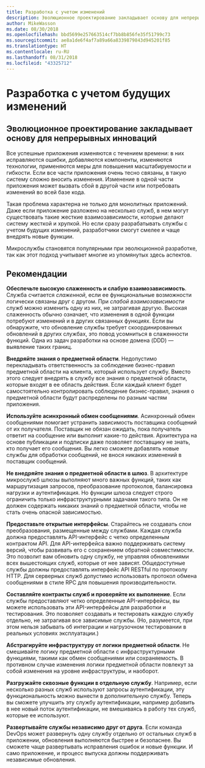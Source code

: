 ```yaml
---
title: Разработка с учетом изменений
description: Эволюционное проектирование закладывает основу для непрерывных инноваций.
author: MikeWasson
ms.date: 08/30/2018
ms.openlocfilehash: bbd5699e257663514cf7bb8b856fe35f51799c73
ms.sourcegitcommit: ae8a1de6f4af7a89a66a8339879843d945201f85
ms.translationtype: HT
ms.contentlocale: ru-RU
ms.lasthandoff: 08/31/2018
ms.locfileid: "43325712"
---
```

# <a name="design-for-evolution"></a>Разработка с учетом будущих изменений

## <a name="an-evolutionary-design-is-key-for-continuous-innovation"></a>Эволюционное проектирование закладывает основу для непрерывных инноваций

Все успешные приложения изменяются с течением времени: в них исправляются ошибки, добавляются компоненты, изменяются технологии, применяются меры для повышения масштабируемости и гибкости. Если все части приложения очень тесно связаны, в такую систему сложно вносить изменения. Изменение в одной части приложения может вызвать сбой в другой части или потребовать изменений во всей базе кода.

Такая проблема характерна не только для монолитных приложений. Даже если приложение разложено на несколько служб, в нем могут существовать такие жесткие взаимозависимости, которые делают систему жесткой и хрупкой. Но если сразу разрабатывать службы с учетом будущих изменений, разработчики смогут смелее и чаще внедрять новые функции. 

Микрослужбы становятся популярными при эволюционной разработке, так как этот подход учитывает многие из упомянутых здесь аспектов.

## <a name="recommendations"></a>Рекомендации

**Обеспечьте высокую слаженность и слабую взаимозависимость**. Служба считается *слаженной*, если ее функциональные возможности логически связаны друг с другом. При *слабой взаимозависимости* служб можно изменить одну из них, не затрагивая другую. Высокая слаженность обычно означает, что изменения в одной функции потребуют изменений и в других связанных функциях. Если вы обнаружите, что обновление службы требует скоординированных обновлений в других службах, это повод усомниться в слаженности функций. Одна из задач разработки на основе домена (DDD) — выявление таких границ.

**Внедряйте знания о предметной области**. Недопустимо перекладывать ответственность за соблюдение бизнес-правил предметной области на клиента, который использует службу. Вместо этого следует внедрять в службу все знания о предметной области, которые входят в ее область действия. Если каждый клиент будет самостоятельно контролировать соблюдение бизнес-правил, знания о предметной области будут распределены по разным частям приложения. 

**Используйте асинхронный обмен сообщениями**. Асинхронный обмен сообщениями помогает устранить зависимость поставщика сообщений от их получателя. Поставщик не обязан ожидать, пока получатель ответит на сообщение или выполнит какие-то действия. Архитектура на основе публикации и подписки даже позволяет поставщику не знать, кто получает его сообщения. Вы легко сможете добавлять новые службы для обработки сообщений, не внося никаких изменений в поставщик сообщений.

**Не внедряйте знания о предметной области в шлюз**. В архитектуре микрослужб шлюзы выполняют много важных функций, таких как маршрутизация запросов, преобразование протоколов, балансировка нагрузки и аутентификация. Но функции шлюза следует строго ограничить только инфраструктурными задачами такого типа. Он не должен содержать никаких знаний о предметной области, чтобы не стать очень опасной зависимостью.

**Предоставьте открытые интерфейсы**. Старайтесь не создавать слои преобразования, размещенные между службами. Каждая служба должна предоставлять API-интерфейс с четко определенным контрактом API. Для API-интерфейса важно поддерживать систему версий, чтобы развивать его с сохранением обратной совместимости. Это позволит вам обновить одну службу, не управляя обновлениями всех вышестоящих служб, которые от нее зависят. Общедоступные службы должны предоставлять интерфейс API RESTful по протоколу HTTP. Для серверных служб допустимо использовать протокол обмена сообщениями в стиле RPC для повышения производительности. 

**Составляйте контракты служб и проверяйте их выполнение**. Если службы предоставляют четко определенные API-интерфейсы, вы можете использовать эти API-интерфейсы для разработки и тестирования. Это позволяет создавать и тестировать каждую службу отдельно, не затрагивая все зависимые службы. (Но, разумеется, при этом нельзя забывать об интеграции и нагрузочном тестировании в реальных условиях эксплуатации.)

**Абстрагируйте инфраструктуру от логики предметной области**. Не смешивайте логику предметной области с инфраструктурными функциями, такими как обмен сообщениями или сохраняемость. В противном случае изменения логики предметной области повлекут за собой изменения на уровне инфраструктуры, и наоборот. 

**Разгружайте сквозные функции в отдельную службу**. Например, если несколько разных служб используют запросы аутентификации, эту функциональность можно вынести в дополнительную службу. Теперь вы сможете улучшить эту службу аутентификации, например добавить в нее новый поток аутентификации, не вмешиваясь в работу тех служб, которые ее используют.

**Развертывайте службы независимо друг от друга**. Если команда DevOps может развернуть одну службу отдельно от остальных служб в приложении, обновления выполняются быстрее и безопаснее. Вы сможете чаще развертывать исправления ошибок и новые функции. И само приложение, и процесс выпуска должны поддерживать независимые обновления.